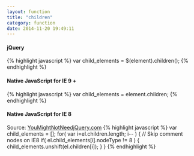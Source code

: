 ```yaml
---
layout: function
title: "children"
category: function
date: 2014-11-20 19:49:11
---
```


#### jQuery
{% highlight javascript %}
var child_elements = $(element).children();
{% endhighlight %}

#### Native JavaScript for IE 9 +
{% highlight javascript %}
var child_elements = element.children;
{% endhighlight %}

#### Native JavaScript for IE 8
Source: [YouMightNotNeedjQuery.com](http://youmightnotneedjquery.com/#children)
{% highlight javascript %}
var child_elements = [];
for( var i=el.children.length; i-- ) {
	// Skip comment nodes on IE8
	if( el.child_elements[i].nodeType != 8 ) {
		child_elements.unshift(el.children[i]);
	}
}
{% endhighlight %}